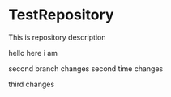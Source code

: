 # TestRepository
This is repository description

hello here i am

second branch changes 
second time changes

third changes 

